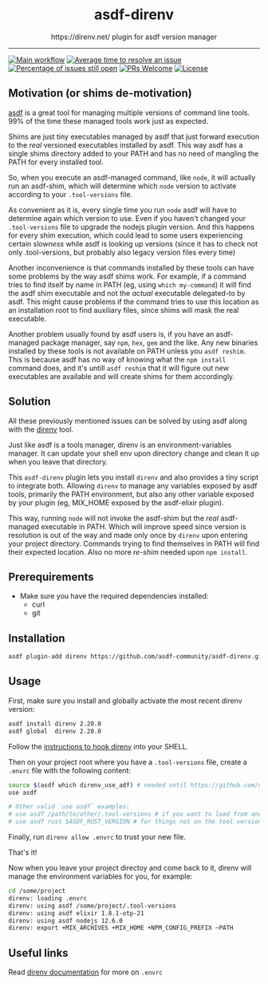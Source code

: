 <div align="center">
<h1>asdf-direnv</h1>
https://direnv.net/ plugin for asdf version manager
</div>
<hr />

[![Main workflow](https://github.com/asdf-community/asdf-direnv/workflows/Main%20workflow/badge.svg)](https://github.com/asdf-community/asdf-direnv/actions)
[![Average time to resolve an issue](https://isitmaintained.com/badge/resolution/asdf-community/asdf-direnv.svg)](https://isitmaintained.com/project/asdf-community/asdf-direnv 'Average time to resolve an issue')
[![Percentage of issues still open](https://isitmaintained.com/badge/open/asdf-community/asdf-direnv.svg)](https://isitmaintained.com/project/asdf-community/asdf-direnv 'Percentage of issues still open')
[![PRs Welcome](https://img.shields.io/badge/PRs-welcome-brightgreen.svg)](http://makeapullrequest.com)
[![License](https://img.shields.io/github/license/asdf-community/asdf-direnv?color=brightgreen)](https://github.com/asdf-community/asdf-direnv/blob/master/LICENSE)

## Motivation (or shims de-motivation)

[asdf](https://asdf-vm.com) is a great tool for managing multiple versions of command line tools. 99% of the time these managed tools work just as expected.

Shims are just tiny executables managed by asdf that just forward execution to the *real* versioned executables installed by asdf.
This way asdf has a single shims directory added to your PATH and has no need of mangling the PATH for every installed tool.

So, when you execute an asdf-managed command, like `node`, it will actually run an asdf-shim, which will determine which `node` version
to activate according to your `.tool-versions` file.

As convenient as it is, every single time you run `node` asdf will have to determine again which version to use. Even if you haven't
changed your `.tool-versions` file to upgrade the nodejs plugin version. And this happens for every shim execution, which could lead
to some users experiencing certain _slowness_ while asdf is looking up versions (since it has to check not only .tool-versions, but
probably also legacy version files every time)

Another inconvenience is that commands installed by these tools can have some problems by the way asdf shims work. For example,
if a command tries to find itself by name in PATH (eg, using `which my-command`) it will find the asdf shim executable and
not the *actual* executable delegated-to by asdf. This might cause problems if the command tries to use this location
as an installation root to find auxiliary files, since shims will mask the real executable.

Another problem usually found by asdf users is, if you have an asdf-managed package manager, say `npm`, `hex`, `gem` and the like.
Any new binaries installed by these tools is not available on PATH unless you `asdf reshim`. This is because asdf has no way of knowing
what the `npm install` command does, and it's untill `asdf reshim` that it will figure out new executables are available and will
create shims for them accordingly.

## Solution

All these previously mentioned issues can be solved by using asdf along with the [direnv](https://direnv.net/) tool.

Just like asdf is a tools manager, direnv is an environment-variables manager.
It can update your shell env upon directory change and clean it up when you leave that directory.

This `asdf-direnv` plugin lets you install `direnv` and also provides a tiny script to integrate both.
Allowing `direnv` to manage any variables exposed by asdf tools, primarily the PATH environment, but also
any other variable exposed by your plugin (eg, MIX_HOME exposed by the asdf-elixir plugin).

This way, running `node` will not invoke the asdf-shim but the *real* asdf-managed executable in PATH.
Which will improve speed since version is resolution is out of the way and made only once by `direnv` upon entering your project directory.
Commands trying to find themselves in PATH will find their expected location.
Also no more _re-shim_ needed upon `npm install`.


## Prerequirements

- Make sure you have the required dependencies installed:
  - curl
  - git

## Installation

```bash
asdf plugin-add direnv https://github.com/asdf-community/asdf-direnv.git
```

## Usage


First, make sure you install and globally activate the most recent direnv version:

```bash
asdf install direnv 2.20.0
asdf global  direnv 2.20.0
```

Follow the [instructions to hook direnv](https://github.com/direnv/direnv/blob/master/docs/hook.md) into your SHELL.

Then on your project root where you have a `.tool-versions` file, create a `.envrc` file with the following content:

```bash
source $(asdf which direnv_use_adf) # needed until https://github.com/direnv/direnv/pull/534 gets merged.
use asdf

# Other valid `use asdf` examples:
# use asdf /path/to/other/.tool-versions # if you want to load from another location
# use asdf rust $ASDF_RUST_VERSION # for things not on the tool versions file.
```

Finally, run `direnv allow .envrc` to trust your new file.

That's it!

Now when you leave your project directoy and come back to it, direnv will manage the
environment variables for you, for example:

```bash
cd /some/project
direnv: loading .envrc
direnv: using asdf /some/project/.tool-versions
direnv: using asdf elixir 1.8.1-otp-21
direnv: using asdf nodejs 12.6.0
direnv: export +MIX_ARCHIVES +MIX_HOME +NPM_CONFIG_PREFIX ~PATH
```


## Useful links

Read [direnv documentation](https://direnv.net/) for more on `.envrc`
